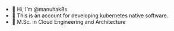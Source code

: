 - 👋 Hi, I’m @manuhak8s
- 👀 This is an account for developing kubernetes native software.
- 💞️ M.Sc. in Cloud Engineering and Architecture

<!---
manuhak8s/manuhak8s is a ✨ special ✨ repository because it contains the source code of a kubernetes network policy generating CLI
--->
